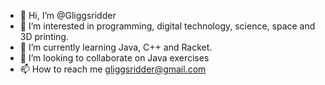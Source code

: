 - 👋 Hi, I’m @Gliggsridder
- 👀 I’m interested in programming, digital technology, science, space and 3D printing.
- 🌱 I’m currently learning Java, C++ and Racket.
- 💞️ I’m looking to collaborate on Java exercises
- 📫 How to reach me gliggsridder@gmail.com

<!---
Gliggsridder/Gliggsridder is a ✨ special ✨ repository because its `README.md` (this file) appears on your GitHub profile.
You can click the Preview link to take a look at your changes.
--->
